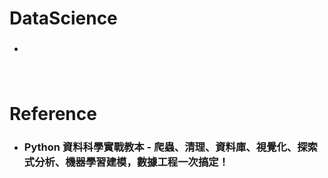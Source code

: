 DataScience
=====
* ### 
<br />

Reference
=====
* ### Python 資料科學實戰教本 - 爬蟲、清理、資料庫、視覺化、探索式分析、機器學習建模，數據工程一次搞定！
<br />
